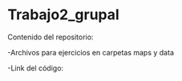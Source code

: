 # Trabajo2_grupal
Contenido del repositorio:

-Archivos para ejercicios en carpetas maps y data

-Link del código: 
